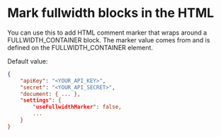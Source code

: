 # Mark fullwidth blocks in the HTML

You can use this to add HTML comment marker that wraps around a FULLWIDTH_CONTAINER block. The marker value comes from and is defined on the FULLWIDTH_CONTAINER element.

Default value:

```json
{
	"apiKey": "<YOUR_API_KEY>",
	"secret": "<YOUR_API_SECRET>",
	"document: { ... },
	"settings": {
		"useFullwidthMarker": false,
		...
	}
}
```
